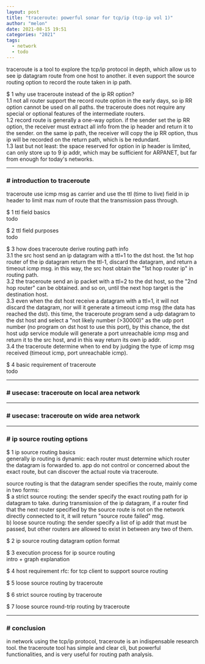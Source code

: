 ```yaml
---
layout: post
title: "traceroute: powerful sonar for tcp/ip (tcp-ip vol 1)"
author: "melon"
date: 2021-08-15 19:51
categories: "2021"
tags:
  - network
  - todo
---
```


traceroute is a tool to explore the tcp/ip protocol in depth, which allow us to see ip datagram route from one
host to another.
it even support the source routing option to record the route taken in ip path.

$ 1 why use traceroute instead of the ip RR option?  
1.1 not all router support the record route option in the early days, so ip RR option cannot be used on all paths.
    the traceroute does not require any special or optional features of the intermediate routers.  
1.2 record route is generally a one-way option. if the sender set the ip RR option, the receiver must extract
    all info from the ip header and return it to the sender.
    on the same ip path, the receiver will copy the ip RR option, thus ip will be recorded on the return path,
    which is be redundant.  
1.3 last but not least: the space reserved for option in ip header is limited, can only store up to 9 ip addr,
    which may be sufficient for ARPANET, but far from enough for today's networks.

<hr>

### # introduction to traceroute
traceroute use icmp msg as carrier and use the ttl (time to live) field in ip header to limit max num of route
that the transmission pass through.

$ 1 ttl field basics  
todo

$ 2 ttl field purposes  
todo

$ 3 how does traceroute derive routing path info  
3.1 the src host send an ip datagram with a ttl=1 to the dst host.
    the 1st hop router of the ip datagram return the ttl-1, discard the datagram,
    and return a timeout icmp msg. in this way, the src host obtain the "1st hop router ip" in routing path.  
3.2 the traceroute send an ip packet with a ttl=2 to the dst host, so the "2nd hop router" can be obtained.
    and so on, until the next hop target is the destination host.  
3.3 even when the dst host receive a datagram with a ttl=1, it will not discard the datagram,
    nor will it generate a timeout icmp msg (the data has reached the dst).
    this time, the traceroute program send a udp datagram to the dst host and select a "not likely number (>30000)"
    as the udp port number (no program on dst host to use this port),
    by this chance, the dst host udp service module will generate a port unreachable icmp msg and return it to the
    src host, and in this way return its own ip addr.  
3.4 the traceroute determine when to end by judging the type of icmp msg received (timeout icmp, port unreachable icmp).

$ 4 basic requirement of traceroute  
todo

<hr>

### # usecase: traceroute on local area network

<hr>

### # usecase: traceroute on wide area network

<hr>

### # ip source routing options
$ 1 ip source routing basics  
generally ip routing is dynamic: each router must determine which router the datagram is forwarded to.
app do not control or concerned about the exact route, but can discover the actual route via traceroute.

source routing is that the datagram sender specifies the route, mainly come in two forms:  
$ a strict source routing: the sender specify the exact routing path for ip datagram to take.
during transmission of the ip datagram, if a router find that the next router specified by the source
route is not on the network directly connected to it, it will return "source route failed" msg.  
b) loose source routing: the sender specify a list of ip addr that must be passed, but other routers are
allowed to exist in between any two of them.

$ 2 ip source routing datagram option format  

$ 3 execution process for ip source routing  
intro + graph explanation

$ 4 host requirement rfc: for tcp client to support source routing

$ 5 loose source routing by traceroute

$ 6 strict source routing by traceroute

$ 7 loose source round-trip routing by traceroute

<hr>

### # conclusion
in network using the tcp/ip protocol, traceroute is an indispensable research tool.
the traceroute tool has simple and clear cli, but powerful functionalities, and is very useful for
routing path analysis.
